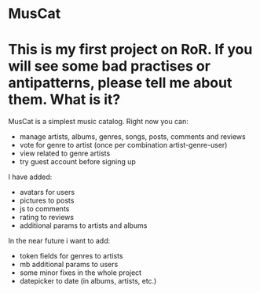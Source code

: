 MusCat
======
This is my first project on RoR. If you will see some bad practises or antipatterns, please tell me about them.
What is it?
======
MusCat is a simplest music catalog. Right now you can:
  - manage artists, albums, genres, songs, posts, comments and reviews
  - vote for genre to artist (once per combination artist-genre-user)
  - view related to genre artists
  - try guest account before signing up

I have added:
  - avatars for users
  - pictures to posts
  - js to comments
  - rating to reviews
  - additional params to artists and albums

In the near future i want to add:
  - token fields for genres to artists
  - mb additional params to users
  - some minor fixes in the whole project
  - datepicker to date (in albums, artists, etc.)
